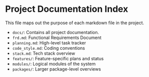 # Project Documentation Index

This file maps out the purpose of each markdown file in the project.

- `docs/`: Contains all project documentation.
- `frd.md`: Functional Requirements Document
- `planning.md`: High-level task tracker
- `code_style.md`: Coding conventions
- `stack.md`: Tech stack overview
- `features/`: Feature-specific plans and status
- `modules/`: Logical modules of the system
- `packages/`: Larger package-level overviews